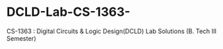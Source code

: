 # DCLD-Lab-CS-1363-
CS-1363 : Digital Circuits &amp; Logic Design(DCLD) Lab Solutions (B. Tech III Semester)
